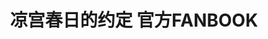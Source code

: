 ---
logo: images/official_book/凉宫春日的约定官方FANBOOK.jpg
title: 凉宫春日的约定 官方FANBOOK
subTitle: 暂无资源，如果你拥有该资源，可点击此处向我们提交反馈

category: 公式书

hasResource: false
---